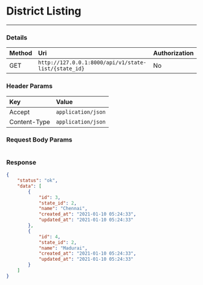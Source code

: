 # District Listing

---

### Details

| Method | Uri                                                  | Authorization |
| :----- | :--------------------------------------------------- | :------------ |
| GET    | `http://127.0.0.1:8000/api/v1/state-list/{state_id}` | No            |

### Header Params

| Key          | Value              |
| :----------- | :----------------- |
| Accept       | `application/json` |
| Content-Type | `application/json` |


### Request Body Params

```json

```

### Response

```json
{
    "status": "ok",
    "data": [
        {
            "id": 3,
            "state_id": 2,
            "name": "Chennai",
            "created_at": "2021-01-10 05:24:33",
            "updated_at": "2021-01-10 05:24:33"
        },
        {
            "id": 4,
            "state_id": 2,
            "name": "Madurai",
            "created_at": "2021-01-10 05:24:33",
            "updated_at": "2021-01-10 05:24:33"
        }
    ]
}
```
